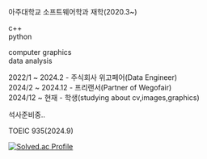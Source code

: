 아주대학교 소프트웨어학과 재학(2020.3~)

c++  
python  

computer graphics  
data analysis  

2022/1 ~ 2024.2 - 주식회사 위고페어(Data Engineer)<br/>
2024/2 ~ 2024.12 - 프리랜서(Partner of Wegofair)   
2024/12 ~ 현재 - 학생(studying about cv,images,graphics)

석사준비중..

TOEIC 935(2024.9)
  
[![Solved.ac Profile](http://mazassumnida.wtf/api/v2/generate_badge?boj=p030610)](https://solved.ac/p030610/)
